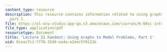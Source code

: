 ```yaml
---
content_type: resource
description: This resource contains information related to using graphs to model problems,
  part 1.
file: https://ol-ocw-studio-app-qa.s3.amazonaws.com/courses/6-00sc-introduction-to-computer-science-and-programming-spring-2011/0ceac7c17f783549ea4ae2eec5f0112b_MIT6_00SCS11_lec21.pdf
file_type: application/pdf
resourcetype: Document
title: 'Lecture 21 handout: Using Graphs to Model Problems, Part 1'
uid: 0ceac7c1-7f78-3549-ea4a-e2eec5f0112b
---
```

